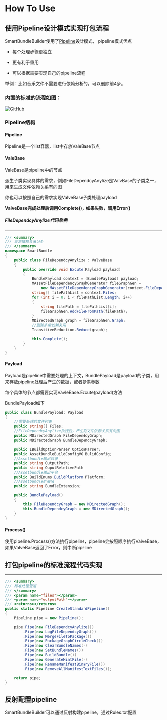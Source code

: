 # How To Use

## 使用Pipeline设计模式实现打包流程

SmartBundleBuilder使用了[Pipeline](https://medium.com/@aaronweatherall/the-pipeline-pattern-for-fun-and-profit-9b5f43a98130)设计模式，
pipeline模式优点

* 每个处理步骤更独立

* 更有利于重用

* 可以根据需要实现自己的pipeline流程

举例：比如音乐文件不需要进行依赖分析的，可以删除前4步。


### 内置的标准的流程如图：

![GitHub](https://github.com/terrynoya/SmartBundleBuilder/raw/master/doc/pipeline.jpeg)


### Pipeline结构

#### Pipeline
Pipeline是一个list容器，list中存放ValeBase节点

#### ValeBase

ValeBase是pipeline中的节点

派生子类实现具体的需求，例如FileDependcyAnylize是ValvBase的子类之一，用来生成文件依赖关系有向图

你也可以按照自己的需求实现ValveBase子类处理payload

**ValveBase完成处理后调用Complete()，如果失败，调用Error()**



##### FileDependcyAnylize代码举例

---
```C#
/// <summary>
/// 资源依赖关系分析
/// </summary>
namespace SmartBundle
{
    public class FileDependcyAnylize : ValveBase
    {
        public override void Excute(Payload payload)
        {
            BundlePayload context = (BundlePayload) payload;
            MAssetFileDependencyGraphGenerator fileGraphGen =
                new MAssetFileDependencyGraphGenerator(context.FileDependcyGraph);
            string[] filePathList = context.Files;
            for (int i = 0; i < filePathList.Length; i++)
            {
                string filePath = filePathList[i];
                fileGraphGen.AddFileFromPath(filePath);
            }
            MDirectedGraph graph = fileGraphGen.Graph;
            //删除多余依赖关系
            TransitiveReduction.Reduce(graph);

            this.Complete();
        }
    }
}
```

#### Payload

Payload是pipeline中需要处理的上下文，BundlePayload是payload的子类，用来存放pipeline处理后产生的数据，或者提供参数

每个具体的节点都需要实现VavleBase.Excute(payload)方法

BundlePayload如下

```C#
public class BundlePayload: Payload
{
    //需要处理的文件列表
    public string[] Files;
    //FileDependcyAnylize执行后，产生的文件依赖关系有向图
    public MDirectedGraph FileDependcyGraph;
    public MDirectedGraph BundleDependcyGraph;

    public IBuildOptionParser OptionParser;
    public AssetBundleBuildConfigVO BulidConfig;
    //Assetbundle输出目录
    public string OutputPath;
    public string OuputReletivePath;
    //Assetbundle输出平台
    public BuildEnums.BuildPlatform Platform;
    //Assetbundle扩展名
    public string BundleExtension;

    public BundlePayload()
    {
        this.FileDependcyGraph = new MDirectedGraph();
        this.BundleDependcyGraph = new MDirectedGraph();
    }
}
```

#### Process()

使用pipeline.Process()方法执行pipeline，pipeline会按照顺序执行ValveBase，如果ValveBase返回了Error，则中断pipeline


## 打包pipeline的标准流程代码实现

---
```C#
/// <summary>
/// 标准处理管道
/// </summary>
/// <param name="files"></param>
/// <param name="outputPath"></param>
/// <returns></returns>
public static Pipeline CreateStandardPipeline()
{
    Pipeline pipe = new Pipeline();

    pipe.Pipe(new FileDependcyAnylize())
        .Pipe(new LogFileDependcyGraph())
        .Pipe(new MergeFileToPackage())
        .Pipe(new PackageGraphCircleCheck())
        .Pipe(new ClearBundleNames())
        .Pipe(new SetBundleNames())
        .Pipe(new BuildBundle())
        .Pipe(new GenerateHintFile())
        .Pipe(new RenameManifestBinaryFile())
        .Pipe(new RemoveAllManifestTextFiles());

    return pipe;
}
```

## 反射配置pipeline

SmartBundleBuilder可以通过反射构建pipeline，通过Rules.txt配置


